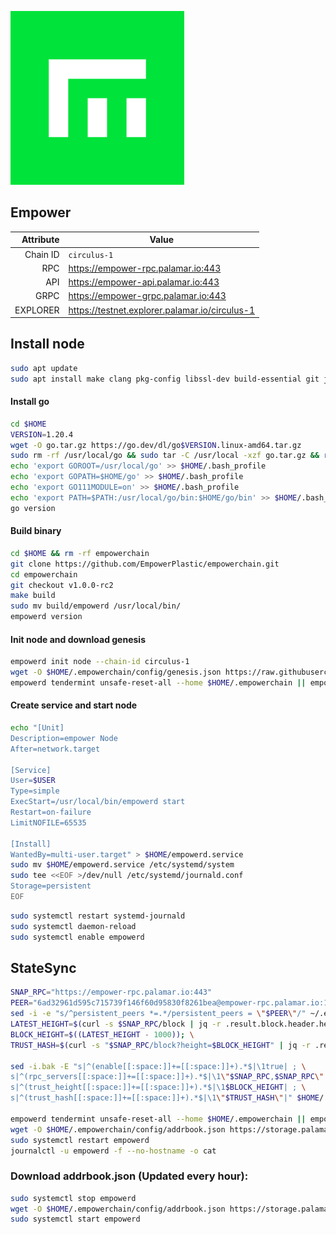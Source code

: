 ![Logo](https://raw.githubusercontent.com/Pa1amar/testnets/main/empower/empower.png)
## Empower
| Attribute | Value |
|----------:|-------|
| Chain ID         | `circulus-1` |
| RPC  | https://empower-rpc.palamar.io:443 |
| API  | https://empower-api.palamar.io:443 |
| GRPC | https://empower-grpc.palamar.io:443 |
| EXPLORER | https://testnet.explorer.palamar.io/circulus-1 |

## Install node
```bash
sudo apt update
sudo apt install make clang pkg-config libssl-dev build-essential git jq -y
```
#### Install go
```bash
cd $HOME
VERSION=1.20.4
wget -O go.tar.gz https://go.dev/dl/go$VERSION.linux-amd64.tar.gz
sudo rm -rf /usr/local/go && sudo tar -C /usr/local -xzf go.tar.gz && rm go.tar.gz
echo 'export GOROOT=/usr/local/go' >> $HOME/.bash_profile
echo 'export GOPATH=$HOME/go' >> $HOME/.bash_profile
echo 'export GO111MODULE=on' >> $HOME/.bash_profile
echo 'export PATH=$PATH:/usr/local/go/bin:$HOME/go/bin' >> $HOME/.bash_profile && . $HOME/.bash_profile
go version
```
#### Build binary
```bash
cd $HOME && rm -rf empowerchain
git clone https://github.com/EmpowerPlastic/empowerchain.git
cd empowerchain
git checkout v1.0.0-rc2
make build
sudo mv build/empowerd /usr/local/bin/
empowerd version
```
#### Init node and download genesis
```bash
empowerd init node --chain-id circulus-1
wget -O $HOME/.empowerchain/config/genesis.json https://raw.githubusercontent.com/Pa1amar/mainnets/main/empower/genesis.json
empowerd tendermint unsafe-reset-all --home $HOME/.empowerchain || empowerd unsafe-reset-all
```
#### Create service and start node
```bash
echo "[Unit]
Description=empower Node
After=network.target

[Service]
User=$USER
Type=simple
ExecStart=/usr/local/bin/empowerd start
Restart=on-failure
LimitNOFILE=65535

[Install]
WantedBy=multi-user.target" > $HOME/empowerd.service
sudo mv $HOME/empowerd.service /etc/systemd/system
sudo tee <<EOF >/dev/null /etc/systemd/journald.conf
Storage=persistent
EOF
```
```bash
sudo systemctl restart systemd-journald
sudo systemctl daemon-reload
sudo systemctl enable empowerd
```
## StateSync
```bash
SNAP_RPC="https://empower-rpc.palamar.io:443"
PEER="6ad32961d595c715739f146f60d95830f8261bea@empower-rpc.palamar.io:10856"
sed -i -e "s/^persistent_peers *=.*/persistent_peers = \"$PEER\"/" ~/.empowerchain/config/config.toml
LATEST_HEIGHT=$(curl -s $SNAP_RPC/block | jq -r .result.block.header.height); \
BLOCK_HEIGHT=$((LATEST_HEIGHT - 1000)); \
TRUST_HASH=$(curl -s "$SNAP_RPC/block?height=$BLOCK_HEIGHT" | jq -r .result.block_id.hash)

sed -i.bak -E "s|^(enable[[:space:]]+=[[:space:]]+).*$|\1true| ; \
s|^(rpc_servers[[:space:]]+=[[:space:]]+).*$|\1\"$SNAP_RPC,$SNAP_RPC\"| ; \
s|^(trust_height[[:space:]]+=[[:space:]]+).*$|\1$BLOCK_HEIGHT| ; \
s|^(trust_hash[[:space:]]+=[[:space:]]+).*$|\1\"$TRUST_HASH\"|" $HOME/.empowerchain/config/config.toml

empowerd tendermint unsafe-reset-all --home $HOME/.empowerchain || empowerd unsafe-reset-all
wget -O $HOME/.empowerchain/config/addrbook.json https://storage.palamar.io/mainnet/empower/addrbook.json
sudo systemctl restart empowerd 
journalctl -u empowerd -f --no-hostname -o cat
```
### Download addrbook.json (Updated every hour):
```bash
sudo systemctl stop empowerd
wget -O $HOME/.empowerchain/config/addrbook.json https://storage.palamar.io/testnet/empower/addrbook.json
sudo systemctl start empowerd
```
